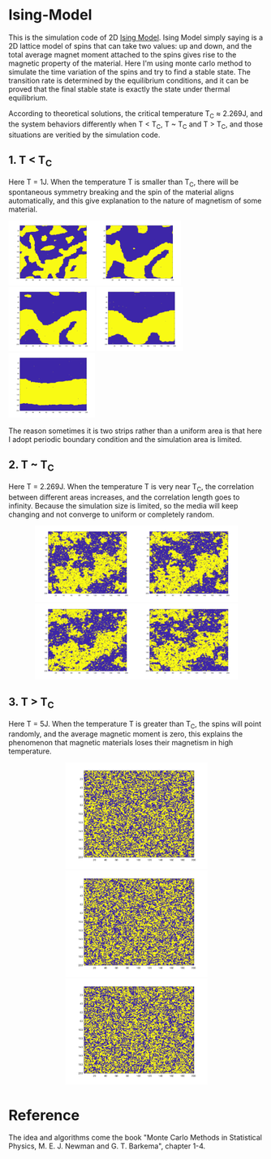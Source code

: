 # Ising-Model
This is the simulation code of 2D [Ising Model](https://en.wikipedia.org/wiki/Ising_model). Ising Model simply saying is a 2D lattice model of spins that can take two values: up and down, and the total average magnet moment attached to the spins gives rise to the magnetic property of the material. Here I'm using monte carlo method to simulate the time variation of the spins and try to find a stable state. The transition rate is determined by the equilibrium conditions, and it can be proved that the final stable state is exactly the state under thermal equilibrium.

According to theoretical solutions, the critical temperature T<sub>C</sub> ≈ 2.269J, and the system behaviors differently when T < T<sub>C</sub>, T ~ T<sub>C</sub> and T > T<sub>C</sub>, and those situations are veritied by the simulation code.

## 1. T < T<sub>C</sub>
Here T = 1J. When the temperature T is smaller than T<sub>C</sub>, there will be spontaneous symmetry breaking and the spin of the material aligns automatically, and this give explanation to the nature of magnetism of some material.

<img src="./pics/T_1_size_200_1.png" width="170"/><img src="./pics/T_1_size_200_2.png" width="170"/>
<img src="./pics/T_1_size_200_3.png" width="170"/>
<img src="./pics/T_1_size_200_4.png" width="170"/><img src="./pics/T_1_size_200_5.png" width="170"/>

The reason sometimes it is two strips rather than a uniform area is that here I adopt periodic boundary condition and the simulation area is limited. 

## 2. T ~ T<sub>C</sub>
Here T = 2.269J. When the temperature T is very near T<sub>C</sub>, the correlation between different areas increases, and the correlation length goes to infinity. Because the simulation size is limited, so the media will keep changing and not converge to uniform or completely random.
<p align="center">
<img src="./pics/T_2.269_1.png" width="200"/><img src="./pics/T_2.269_2.png" width="200"/>
<img src="./pics/T_2.269_3.png" width="200"/><img src="./pics/T_2.269_4.png" width="200"/>
</p>

## 3. T > T<sub>C</sub>
Here T = 5J. When the temperature T is greater than T<sub>C</sub>, the spins will point randomly, and the average magnetic moment is zero, this explains the phenomenon that magnetic materials loses their magnetism in high temperature.

<p align="center">
<img src="./pics/T_5_1.png" width="280"/><img src="./pics/T_5_2.png" width="280"/>
<img src="./pics/T_5_3.png" width="280"/>
</p>


# Reference
The idea and algorithms come the book "Monte Carlo Methods in Statistical Physics, M. E. J. Newman and G. T. Barkema", chapter 1-4.

